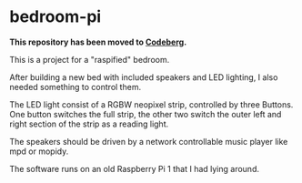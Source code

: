 # bedroom-pi

**This repository has been moved to [Codeberg](https://codeberg.org/d-s-e/bedroom-pi).**

This is a project for a "raspified" bedroom.

After building a new bed with included speakers and LED lighting, I also
needed something to control them.

The LED light consist of a RGBW neopixel strip, controlled by three Buttons.
One button switches the full strip, the other two switch the outer left
and right section of the strip as a reading light.

The speakers should be driven by a network controllable music player like mpd
or mopidy.

The software runs on an old Raspberry Pi 1 that I had lying around.

